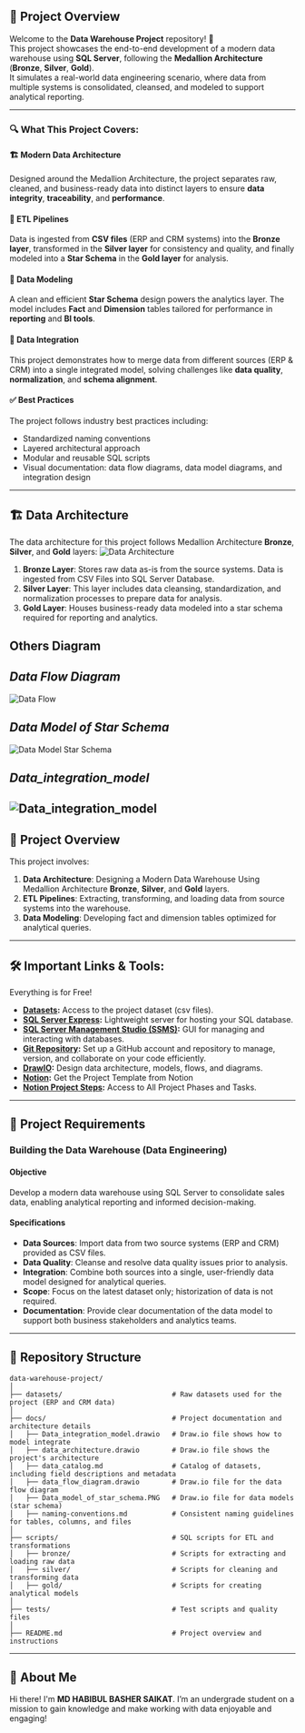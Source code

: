 ## 📖 Project Overview

Welcome to the **Data Warehouse Project** repository! 🚀  
This project showcases the end-to-end development of a modern data warehouse using **SQL Server**, following the **Medallion Architecture** (**Bronze**, **Silver**, **Gold**).  
It simulates a real-world data engineering scenario, where data from multiple systems is consolidated, cleansed, and modeled to support analytical reporting.

---

### 🔍 What This Project Covers:

#### 🏗️ Modern Data Architecture  
Designed around the Medallion Architecture, the project separates raw, cleaned, and business-ready data into distinct layers to ensure **data integrity**, **traceability**, and **performance**.

#### 🔄 ETL Pipelines  
Data is ingested from **CSV files** (ERP and CRM systems) into the **Bronze layer**, transformed in the **Silver layer** for consistency and quality, and finally modeled into a **Star Schema** in the **Gold layer** for analysis.

#### 🧱 Data Modeling  
A clean and efficient **Star Schema** design powers the analytics layer. The model includes **Fact** and **Dimension** tables tailored for performance in **reporting** and **BI tools**.

#### 🔗 Data Integration  
This project demonstrates how to merge data from different sources (ERP & CRM) into a single integrated model, solving challenges like **data quality**, **normalization**, and **schema alignment**.

#### ✅ Best Practices  
The project follows industry best practices including:
- Standardized naming conventions  
- Layered architectural approach  
- Modular and reusable SQL scripts  
- Visual documentation: data flow diagrams, data model diagrams, and integration design


---
## 🏗️ Data Architecture

The data architecture for this project follows Medallion Architecture **Bronze**, **Silver**, and **Gold** layers:
![Data Architecture](docs/data_architecture.png)

1. **Bronze Layer**: Stores raw data as-is from the source systems. Data is ingested from CSV Files into SQL Server Database.
2. **Silver Layer**: This layer includes data cleansing, standardization, and normalization processes to prepare data for analysis.
3. **Gold Layer**: Houses business-ready data modeled into a star schema required for reporting and analytics.

## Others Diagram 
## ***Data Flow Diagram***
![Data Flow](docs/data_flow_diagram.PNG)
## ***Data Model of Star Schema***
![Data Model Star Schema](docs/Data_model_of_star_schema.PNG)
## ***Data_integration_model***
![Data_integration_model](docs/Data_integration_model.PNG)
---
## 📖 Project Overview

This project involves:

1. **Data Architecture**: Designing a Modern Data Warehouse Using Medallion Architecture **Bronze**, **Silver**, and **Gold** layers.
2. **ETL Pipelines**: Extracting, transforming, and loading data from source systems into the warehouse.
3. **Data Modeling**: Developing fact and dimension tables optimized for analytical queries.
---

## 🛠️ Important Links & Tools:

Everything is for Free!
- **[Datasets](datasets/):** Access to the project dataset (csv files).
- **[SQL Server Express](https://www.microsoft.com/en-us/sql-server/sql-server-downloads):** Lightweight server for hosting your SQL database.
- **[SQL Server Management Studio (SSMS)](https://learn.microsoft.com/en-us/sql/ssms/download-sql-server-management-studio-ssms?view=sql-server-ver16):** GUI for managing and interacting with databases.
- **[Git Repository](https://github.com/):** Set up a GitHub account and repository to manage, version, and collaborate on your code efficiently.
- **[DrawIO](https://www.drawio.com/):** Design data architecture, models, flows, and diagrams.
- **[Notion](https://www.notion.com/templates/sql-data-warehouse-project):** Get the Project Template from Notion
- **[Notion Project Steps](https://www.notion.so/Data-Warehouse-Project-21b254ec764980268201fe75bd10ec77?source=copy_link):** Access to All Project Phases and Tasks.

---

## 🚀 Project Requirements

### Building the Data Warehouse (Data Engineering)

#### Objective
Develop a modern data warehouse using SQL Server to consolidate sales data, enabling analytical reporting and informed decision-making.

#### Specifications
- **Data Sources**: Import data from two source systems (ERP and CRM) provided as CSV files.
- **Data Quality**: Cleanse and resolve data quality issues prior to analysis.
- **Integration**: Combine both sources into a single, user-friendly data model designed for analytical queries.
- **Scope**: Focus on the latest dataset only; historization of data is not required.
- **Documentation**: Provide clear documentation of the data model to support both business stakeholders and analytics teams.

---
## 📂 Repository Structure
```
data-warehouse-project/
│
├── datasets/                           # Raw datasets used for the project (ERP and CRM data)
│
├── docs/                               # Project documentation and architecture details
│   ├── Data_integration_model.drawio   # Draw.io file shows how to model integrate
│   ├── data_architecture.drawio        # Draw.io file shows the project's architecture
│   ├── data_catalog.md                 # Catalog of datasets, including field descriptions and metadata
│   ├── data_flow_diagram.drawio        # Draw.io file for the data flow diagram
│   ├── Data_model_of_star_schema.PNG   # Draw.io file for data models (star schema)
│   ├── naming-conventions.md           # Consistent naming guidelines for tables, columns, and files
│
├── scripts/                            # SQL scripts for ETL and transformations
│   ├── bronze/                         # Scripts for extracting and loading raw data
│   ├── silver/                         # Scripts for cleaning and transforming data
│   ├── gold/                           # Scripts for creating analytical models
│
├── tests/                              # Test scripts and quality files
│
├── README.md                           # Project overview and instructions

```
---

## 🌟 About Me

Hi there! I'm **MD HABIBUL BASHER SAIKAT**. I’m an undergrade student on a mission to gain knowledge and make working with data enjoyable and engaging!

